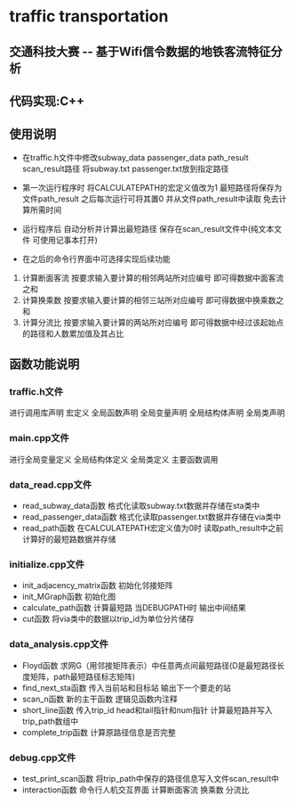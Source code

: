# traffic transportation
## 交通科技大赛 -- 基于Wifi信令数据的地铁客流特征分析

## 代码实现:C++

## 使用说明
- 在traffic.h文件中修改subway_data passenger_data path_result scan_result路径 将subway.txt passenger.txt放到指定路径
- 第一次运行程序时 将CALCULATEPATH的宏定义值改为1 最短路径将保存为文件path_result 之后每次运行可将其置0 并从文件path_result中读取 免去计算所需时间
- 运行程序后 自动分析并计算出最短路径 保存在scan_result文件中(纯文本文件 可使用记事本打开)

- 在之后的命令行界面中可选择实现后续功能
1. 计算断面客流 按要求输入要计算的相邻两站所对应编号 即可得数据中面客流之和
2. 计算换乘数 按要求输入要计算的相邻三站所对应编号 即可得数据中换乘数之和
3. 计算分流比 按要求输入要计算的两站所对应编号 即可得数据中经过该起始点的路径和人数累加值及其占比

## 函数功能说明
### traffic.h文件
进行调用库声明 宏定义 全局函数声明 全局变量声明 全局结构体声明 全局类声明
### main.cpp文件
进行全局变量定义 全局结构体定义 全局类定义 主要函数调用
### data_read.cpp文件
- read_subway_data函数 格式化读取subway.txt数据并存储在sta类中
- read_passenger_data函数 格式化读取passenger.txt数据并存储在via类中
- read_path函数 在CALCULATEPATH宏定义值为0时 读取path_result中之前计算好的最短路数据并存储
### initialize.cpp文件
- init_adjacency_matrix函数 初始化邻接矩阵
- init_MGraph函数 初始化图
- calculate_path函数 计算最短路 当DEBUGPATH时 输出中间结果
- cut函数 将via类中的数据以trip_id为单位分片储存
### data_analysis.cpp文件
- Floyd函数 求网G（用邻接矩阵表示）中任意两点间最短路径(D是最短路径长度矩阵，path最短路径标志矩阵)
- find_next_sta函数 传入当前站和目标站 输出下一个要走的站
- scan_n函数 新的主干函数 逻辑见函数内注释
- short_line函数 传入trip_id head和tail指针和num指针 计算最短路并写入trip_path数组中
- complete_trip函数 计算原路径信息是否完整
### debug.cpp文件
- test_print_scan函数 将trip_path中保存的路径信息写入文件scan_result中
- interaction函数 命令行人机交互界面 计算断面客流 换乘数 分流比
